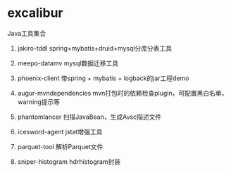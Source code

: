 excalibur
=========

Java工具集合


1) jakiro-tddl     spring+mybatis+druid+mysql分库分表工具

2) meepo-datamv    mysql数据迁移工具

3) phoenix-client  带spring + mybatis + logback的jar工程demo

4) augur-mvndependencies  mvn打包时的依赖检查plugin，可配置黑白名单，warning提示等

5) phantomlancer 扫描JavaBean，生成Avsc描述文件

6) icesword-agent jstat增强工具

7) parquet-tool 解析Parquet文件

8) sniper-histogram hdrhistogram封装
